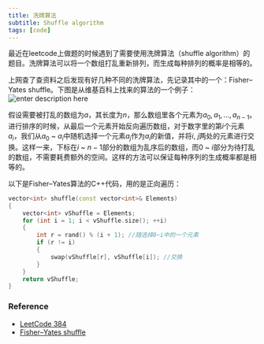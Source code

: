 ```yaml
---
title: 洗牌算法
subtitle: Shuffle algorithm
tags: [code]
---
```


最近在leetcode上做题的时候遇到了需要使用洗牌算法（shuffle algorithm）的题目。洗牌算法可以将一个数组打乱重新排列，而生成每种排列的概率是相等的。

上网查了查资料之后发现有好几种不同的洗牌算法，先记录其中的一个：Fisher–Yates shuffle。下图是从维基百科上找来的算法的一个例子：
<br>
![enter description here](./images/shuffle_exp.png)
<br>

假设需要被打乱的数组为$a$，其长度为$n$，那么数组里各个元素为$a_0,a_1,...,a_{n-1}$。进行排序的时候，从最后一个元素开始反向遍历数组，对于数字里的第$i$个元素$a_i$，我们从$a_0$ ~ $a_i$中随机选择一个元素$a_j$作为$a_i$的新值，并将$i$, $j$两处的元素进行交换。这样一来，下标在$i$ ~ $n-1$部分的数组为乱序后的数组，而$0$ ~ $i$部分为待打乱的数组，不需要耗费额外的空间。这样的方法可以保证每种序列的生成概率都是相等的。

以下是Fisher–Yates算法的C++代码，用的是正向遍历：
```c++
vector<int> shuffle(const vector<int>& Elements) 
{
	vector<int> vShuffle = Elements;
	for (int i = 1; i < vShuffle.size(); ++i)
	{
		int r = rand() % (i + 1); //随选择0~i中的一个元素
		if (r != i)
		{
			swap(vShuffle[r], vShuffle[i]); //交换
		}
	}
	return vShuffle;
}
```
### Reference
  - [LeetCode 384](https://leetcode-cn.com/problems/shuffle-an-array/)
  - [Fisher–Yates shuffle](https://en.wikipedia.org/wiki/Fisher%E2%80%93Yates_shuffle)